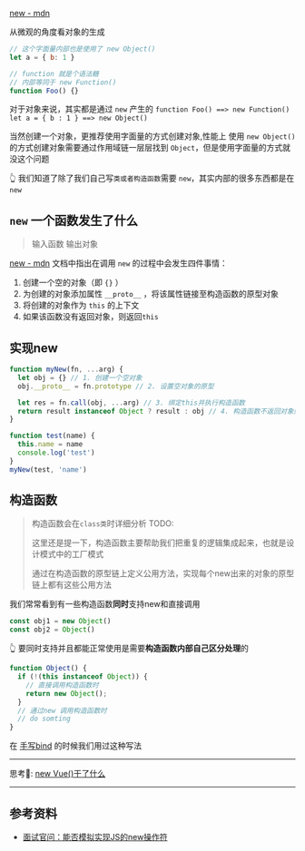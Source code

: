 [new - mdn](https://developer.mozilla.org/zh-CN/docs/Web/JavaScript/Reference/Operators/new)

从微观的角度看对象的生成
```js
// 这个字面量内部也是使用了 new Object()
let a = { b: 1 }
```

```js
// function 就是个语法糖
// 内部等同于 new Function()
function Foo() {}
```
对于对象来说，其实都是通过 `new` 产生的
`function Foo() ==> new Function()`
`let a = { b : 1 } ==> new Object()` 

当然创建一个对象，更推荐使用字面量的方式创建对象,性能上
使用 `new Object()` 的方式创建对象需要通过作用域链一层层找到 `Object`，但是使用字面量的方式就没这个问题

👆 我们知道了除了我们自己写`类或者构造函数`需要 `new`，其实内部的很多东西都是在 `new`

## `new` 一个函数发生了什么
> 输入函数 输出对象

[new - mdn](https://developer.mozilla.org/zh-CN/docs/Web/JavaScript/Reference/Operators/new) 文档中指出在调用 `new` 的过程中会发生四件事情：
1. 创建一个空的对象（即 `{}` ）
2. 为创建的对象添加属性 `__proto__` ，将该属性链接至构造函数的原型对象 
3. 将创建的对象作为 `this` 的上下文 
4. 如果该函数没有返回对象，则返回`this`

## 实现new
```js
function myNew(fn, ...arg) {
  let obj = {} // 1. 创建一个空对象
  obj.__proto__ = fn.prototype // 2. 设置空对象的原型

  let res = fn.call(obj, ...arg) // 3. 绑定this并执行构造函数
  return result instanceof Object ? result : obj // 4. 构造函数不返回对象则返回创建的新对象
}

function test(name) {
  this.name = name
  console.log('test')
}
myNew(test, 'name')
```
## 构造函数
> 构造函数会在`class类`时详细分析 TODO: 
> 
> 这里还是提一下，构造函数主要帮助我们把重复的逻辑集成起来，也就是设计模式中的工厂模式
> 
> 通过在构造函数的原型链上定义公用方法，实现每个new出来的对象的原型链上都有这些公用方法

我们常常看到有一些构造函数**同时**支持new和直接调用
```js
const obj1 = new Object()
const obj2 = Object()
```
👆 要同时支持并且都能正常使用是需要**构造函数内部自己区分处理**的
```js
function Object() {
  if (!(this instanceof Object)) {
    // 直接调用构造函数时
    return new Object();
  }
  // 通过new 调用构造函数时
  // do somting
}
```
在 [手写bind](./手写系列-call,bind.md#实现bind) 的时候我们用过这种写法

---
思考🤔: [new Vue()干了什么](../vue/重学vue-01模板语法.md#Vue构造函数)

---

## 参考资料
- [面试官问：能否模拟实现JS的new操作符](https://juejin.cn/post/6844903704663949325)
